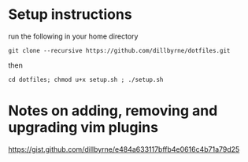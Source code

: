 # Setup instructions



run the following in your home directory

`git clone --recursive https://github.com/dillbyrne/dotfiles.git`

then

`cd dotfiles; chmod u+x setup.sh ; ./setup.sh`


# Notes on adding, removing and upgrading vim plugins

https://gist.github.com/dillbyrne/e484a633117bffb4e0616c4b71a79d25
